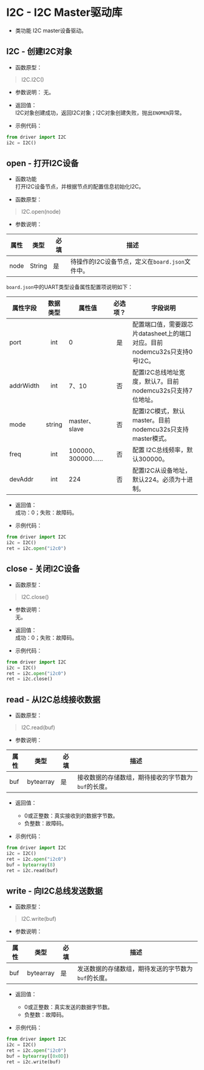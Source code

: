# I2C - I2C Master驱动库

* 类功能
I2C master设备驱动。

## I2C - 创建I2C对象

* 函数原型：
> I2C.I2C()

* 参数说明：
无。

* 返回值：  
I2C对象创建成功，返回I2C对象；I2C对象创建失败，抛出`ENOMEN`异常。

* 示例代码：

```python
from driver import I2C
i2c = I2C()
```
## open - 打开I2C设备

* 函数功能  
打开I2C设备节点，并根据节点的配置信息初始化I2C。

* 函数原型：
> I2C.open(node)

* 参数说明：

| 属性 | 类型 | 必填 | 描述 |
| --- | --- | --- | --- |
| node | String | 是 | 待操作的I2C设备节点，定义在`board.json`文件中。 |

`board.json`中的UART类型设备属性配置项说明如下：

|属性字段|数据类型|属性值|必选项？|字段说明|
|-----|:---:|----|:---:|----|
|port|int|0|是|配置端口值，需要跟芯片datasheet上的端口对应。目前nodemcu32s只支持0号I2C。|
|addrWidth|int|7、10|否|配置I2C总线地址宽度，默认7。目前nodemcu32s只支持7位地址。|
|mode|string|master、slave|否|配置I2C模式，默认master。目前nodemcu32s只支持master模式。|
|freq|int|100000、300000……|否|配置 I2C总线频率，默认300000。|
|devAddr|int|224|否|配置I2C从设备地址，默认224。必须为十进制。|

* 返回值：  
成功：0；失败：故障码。

* 示例代码：
```python
from driver import I2C
i2c = I2C()
ret = i2c.open("i2c0")
```
## close - 关闭I2C设备

* 函数原型：
> I2C.close()

* 参数说明：  
无。

* 返回值：  
成功：0；失败：故障码。

* 示例代码：

```python
from driver import I2C
i2c = I2C()
ret = i2c.open("i2c0")
ret = i2c.close()
```
## read - 从I2C总线接收数据

* 函数原型：
> I2C.read(buf)

* 参数说明：

| 属性 | 类型 | 必填 | 描述 |
| --- | --- | --- | --- |
| buf | bytearray | 是 | 接收数据的存储数组，期待接收的字节数为`buf`的长度。 |

* 返回值：  
   - 0或正整数：真实接收到的数据字节数。
   - 负整数：故障码。

* 示例代码：

```python
from driver import I2C
i2c = I2C()
ret = i2c.open("i2c0")
buf = bytearray(8)
ret = i2c.read(buf)
```
## write - 向I2C总线发送数据

- 函数原型：
> I2C.write(buf)

* 参数说明：

| 属性 | 类型 | 必填 | 描述
| --- | --- | --- | --- |
| buf | bytearray | 是 | 发送数据的存储数组，期待发送的字节数为`buf`的长度。 |

* 返回值：  
   - 0或正整数：真实发送的数据字节数。
   - 负整数：故障码。

* 示例代码：

```python
from driver import I2C
i2c = I2C()
ret = i2c.open("i2c0")
buf = bytearray([0x0D])
ret = i2c.write(buf)
```

